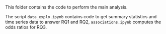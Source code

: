 This folder contains the code to perform the main analysis.

The script `data_explo.ipynb` contains code to get summary statistics and time series data to answer RQ1 and RQ2, `associations.ipynb` computes the odds ratios for RQ3.
